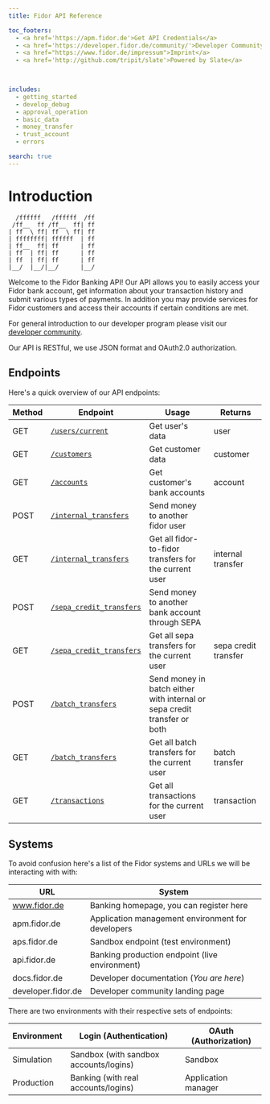 ```yaml
---
title: Fidor API Reference

toc_footers:
  - <a href='https://apm.fidor.de'>Get API Credentials</a>
  - <a href='https://developer.fidor.de/community/'>Developer Community</a>
  - <a href="https://www.fidor.de/impressum">Imprint</a>
  - <a href='http://github.com/tripit/slate'>Powered by Slate</a>

  

includes:
  - getting_started
  - develop_debug
  - approval_operation
  - basic_data
  - money_transfer
  - trust_account
  - errors

search: true
---
```


# Introduction
```
  /ffffff   /ffffff  /ff      
 /ff__  ff /ff__  ff| ff      
| ff  \ ff| ff  \ ff| ff 
| ffffffff| ffffff  | ff
| ff__  ff| ff      | ff
| ff  | ff| ff      | ff
| ff  | ff| ff      | ff
|__/  |__/|__/      |__/   
```
Welcome to the Fidor Banking API! Our API allows you to easily access your Fidor bank account, get information about your transaction history and submit various types of payments. In addition you may provide services for Fidor customers and access their accounts if certain conditions are met.

For general introduction to our developer program please visit our [developer community](https://developer.fidor.de/).

Our API is RESTful, we use JSON format and OAuth2.0 authorization. 

## Endpoints
Here's a quick overview of our API endpoints:

Method | Endpoint | Usage | Returns
--------- | ----------- | --------- | -----------
GET | [`/users/current`](#user) | Get user's data | user
GET | [`/customers`](#customer) | Get customer data | customer
GET | [`/accounts`](#account) | Get customer's bank accounts | account
POST | [`/internal_transfers`](#internal-transfer) | Send money to another fidor user |
GET | [`/internal_transfers`](#internal-transfer) | Get all fidor-to-fidor transfers for the current user | internal transfer
POST | [`/sepa_credit_transfers`](#sepa-credit-transfer) | Send money to another bank account through SEPA |
GET | [`/sepa_credit_transfers`](#sepa-credit-transfer) | Get all sepa transfers for the current user | sepa credit  transfer
POST | [`/batch_transfers`](#batch-transfer) | Send money in batch either with internal or sepa credit transfer or both |
GET | [`/batch_transfers`](#batch-transfer) | Get all batch transfers for the current user | batch transfer
GET | [`/transactions`](#transactions) | Get all transactions for the current user | transaction


## Systems 
To avoid confusion here's a list of the Fidor systems and URLs we will be interacting with with:

URL | System
-----| ----
www.fidor.de | Banking homepage, you can register here
apm.fidor.de | Application management environment for developers
aps.fidor.de | Sandbox endpoint (test environment) 
api.fidor.de | Banking production  endpoint (live environment)
docs.fidor.de | Developer documentation (*You are here*)
developer.fidor.de | Developer community landing page

There are two environments with their respective sets of endpoints:

| Environment| Login (Authentication) | OAuth (Authorization) |
| ------- | ---- | --- |
| Simulation | Sandbox (with sandbox accounts/logins)| Sandbox |
| Production | Banking (with real accounts/logins) | Application manager |